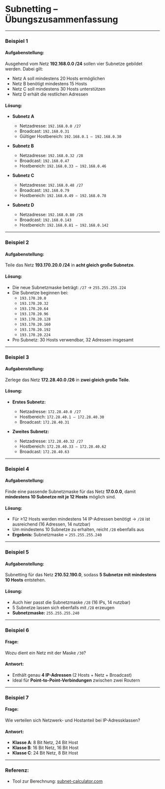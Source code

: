 # Subnetting – Übungszusammenfassung

---

### **Beispiel 1**
#### **Aufgabenstellung:**
Ausgehend vom Netz **192.168.0.0 /24** sollen vier Subnetze gebildet werden. Dabei gilt:  
- Netz A soll mindestens 20 Hosts ermöglichen  
- Netz B benötigt mindestens 15 Hosts  
- Netz C soll mindestens 30 Hosts unterstützen  
- Netz D erhält die restlichen Adressen  

#### **Lösung:**
- **Subnetz A**  
  - Netzadresse: `192.168.0.0 /27`  
  - Broadcast: `192.168.0.31`  
  - Gültiger Hostbereich: `192.168.0.1 – 192.168.0.30`  

- **Subnetz B**  
  - Netzadresse: `192.168.0.32 /28`  
  - Broadcast: `192.168.0.47`  
  - Hostbereich: `192.168.0.33 – 192.168.0.46`  

- **Subnetz C**  
  - Netzadresse: `192.168.0.48 /27`  
  - Broadcast: `192.168.0.79`  
  - Hostbereich: `192.168.0.49 – 192.168.0.78`  

- **Subnetz D**  
  - Netzadresse: `192.168.0.80 /26`  
  - Broadcast: `192.168.0.143`  
  - Hostbereich: `192.168.0.81 – 192.168.0.142`  

---

### **Beispiel 2**
#### **Aufgabenstellung:**
Teile das Netz **193.170.20.0 /24** in **acht gleich große Subnetze**.

#### **Lösung:**
- Die neue Subnetzmaske beträgt: `/27` → `255.255.255.224`  
- Die Subnetze beginnen bei:  
  - `193.170.20.0`  
  - `193.170.20.32`  
  - `193.170.20.64`  
  - `193.170.20.96`  
  - `193.170.20.128`  
  - `193.170.20.160`  
  - `193.170.20.192`  
  - `193.170.20.224`  
- Pro Subnetz: 30 Hosts verwendbar, 32 Adressen insgesamt  

---

### **Beispiel 3**
#### **Aufgabenstellung:**
Zerlege das Netz **172.28.40.0 /26** in **zwei gleich große Teile**.

#### **Lösung:**
- **Erstes Subnetz:**  
  - Netzadresse: `172.28.40.0 /27`  
  - Hostbereich: `172.28.40.1 – 172.28.40.30`  
  - Broadcast: `172.28.40.31`  

- **Zweites Subnetz:**  
  - Netzadresse: `172.28.40.32 /27`  
  - Hostbereich: `172.28.40.33 – 172.28.40.62`  
  - Broadcast: `172.28.40.63`  

---

### **Beispiel 4**
#### **Aufgabenstellung:**
Finde eine passende Subnetzmaske für das Netz **17.0.0.0**, damit **mindestens 10 Subnetze mit je 12 Hosts** möglich sind.

#### **Lösung:**
- Für ≥12 Hosts werden mindestens 14 IP-Adressen benötigt → `/28` ist ausreichend (16 Adressen, 14 nutzbar)  
- Um mindestens 10 Subnetze zu erhalten, reicht `/28` ebenfalls aus  
- **Ergebnis:** Subnetzmaske = `255.255.255.240`

---

### **Beispiel 5**
#### **Aufgabenstellung:**
Subnetting für das Netz **210.52.190.0**, sodass **5 Subnetze mit mindestens 10 Hosts** entstehen.

#### **Lösung:**
- Auch hier passt die Subnetzmaske `/28` (16 IPs, 14 nutzbar)  
- 5 Subnetze lassen sich ebenfalls mit `/28` erzeugen  
- **Subnetzmaske:** `255.255.255.240`

---

### **Beispiel 6**
#### **Frage:**
Wozu dient ein Netz mit der Maske `/30`?

#### **Antwort:**
- Enthält genau **4 IP-Adressen** (2 Hosts + Netz + Broadcast)  
- Ideal für **Point-to-Point-Verbindungen** zwischen zwei Routern  

---

### **Beispiel 7**
#### **Frage:**
Wie verteilen sich Netzwerk- und Hostanteil bei IP-Adressklassen?

#### **Antwort:**
- **Klasse A**: 8 Bit Netz, 24 Bit Host  
- **Klasse B**: 16 Bit Netz, 16 Bit Host  
- **Klasse C**: 24 Bit Netz, 8 Bit Host  

---

### Referenz:
- Tool zur Berechnung: [subnet-calculator.com](https://www.subnet-calculator.com/)
